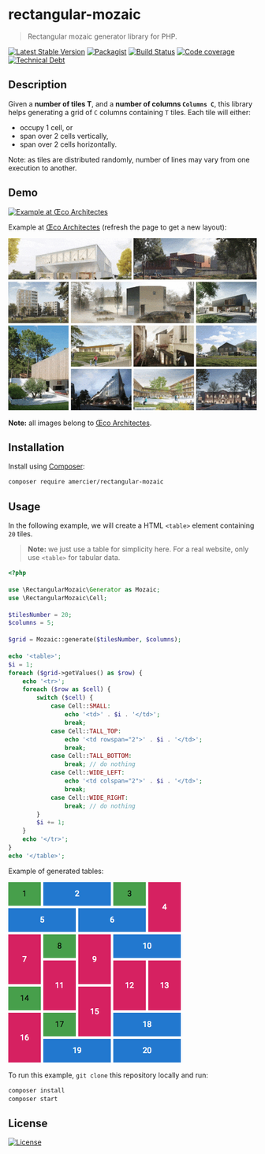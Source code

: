 rectangular-mozaic
==================

> Rectangular mozaic generator library for PHP.

[![Latest Stable Version](https://poser.pugx.org/amercier/rectangular-mozaic/v/stable)][Packagist]
[![Packagist](https://img.shields.io/packagist/dt/amercier/rectangular-mozaic.svg?logo=php)][Packagist]
[![Build Status](https://img.shields.io/travis/amercier/rectangular-mozaic.svg?logo=travis)][Travis CI]
[![Code coverage](https://img.shields.io/codecov/c/github/amercier/rectangular-mozaic.svg)][Codecov]
[![Technical Debt](https://img.shields.io/codeclimate/tech-debt/amercier/rectangular-mozaic.svg)][Code Climate]

Description
-----------

Given a **number of tiles T**, and a **number of columns `Columns C`**, this library helps
generating a grid of `C` columns containing `T` tiles. Each tile will either:
- occupy 1 cell, or
- span over 2 cells vertically,
- span over 2 cells horizontally.

Note: as tiles are distributed randomly, number of lines may vary from one execution to another.

Demo
----

[![Example at Œco Architectes](https://img.shields.io/website-up-down-green-red/http/shields.io.svg?label=website%20status)][Œco Architectes Example]

Example at [Œco Architectes] (refresh the page to get a new layout):

[![Example at Œco Architectes](media/example-oeco.gif)][Œco Architectes Example]

**Note:** all images belong to [Œco Architectes].

Installation
------------

Install using [Composer]:

```bash
composer require amercier/rectangular-mozaic
```

Usage
-----

In the following example, we will create a HTML `<table>` element containing `20` tiles.

> **Note:** we just use a table for simplicity here. For a real website, only use `<table>` for tabular data.

```php
<?php

use \RectangularMozaic\Generator as Mozaic;
use \RectangularMozaic\Cell;

$tilesNumber = 20;
$columns = 5;

$grid = Mozaic::generate($tilesNumber, $columns);

echo '<table>';
$i = 1;
foreach ($grid->getValues() as $row) {
    echo '<tr>';
    foreach ($row as $cell) {
        switch ($cell) {
            case Cell::SMALL:
                echo '<td>' . $i . '</td>';
                break;
            case Cell::TALL_TOP:
                echo '<td rowspan="2">' . $i . '</td>';
                break;
            case Cell::TALL_BOTTOM:
                break; // do nothing
            case Cell::WIDE_LEFT:
                echo '<td colspan="2">' . $i . '</td>';
                break;
            case Cell::WIDE_RIGHT:
                break; // do nothing
        }
        $i += 1;
    }
    echo '</tr>';
}
echo '</table>';
```

Example of generated tables:

![Example](media/example-demo.gif)

To run this example, `git clone` this repository locally and run:
```sh
composer install
composer start
```

License
-------

[![License](https://img.shields.io/packagist/l/amercier/rectangular-mozaic.svg)](LICENSE.md)

[Travis CI]: https://travis-ci.org/amercier/rectangular-mozaic
[Packagist]: https://packagist.org/packages/amercier/rectangular-mozaic
[Codecov]: https://codecov.io/gh/amercier/rectangular-mozaic
[Code Climate]: https://codeclimate.com/github/amercier/rectangular-mozaic
[Composer]: https://getcomposer.org/
[Œco Architectes]: https://www.oeco-architectes.com/
[Œco Architectes Example]: https://www.oeco-architectes.com/projets
